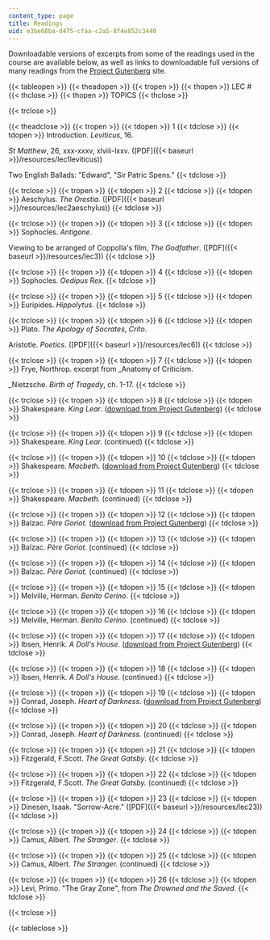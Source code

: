 ```yaml
---
content_type: page
title: Readings
uid: e3be68ba-d475-cfaa-c2a5-8f4e852c3440
---
```


Downloadable versions of excerpts from some of the readings used in the course are available below, as well as links to downloadable full versions of many readings from the [Project Gutenberg](http://www.gutenbergnews.org/) site.

{{< tableopen >}}
{{< theadopen >}}
{{< tropen >}}
{{< thopen >}}
LEC #
{{< thclose >}}
{{< thopen >}}
TOPICS
{{< thclose >}}

{{< trclose >}}

{{< theadclose >}}
{{< tropen >}}
{{< tdopen >}}
1
{{< tdclose >}}
{{< tdopen >}}
Introduction. _Leviticus_, 16.  
  
_St Matthew_, 26, xxx-xxxv, xlviii-lxxv. ([PDF]({{< baseurl >}}/resources/lec1leviticus))  
  
Two English Ballads: "Edward", "Sir Patric Spens."
{{< tdclose >}}

{{< trclose >}}
{{< tropen >}}
{{< tdopen >}}
2
{{< tdclose >}}
{{< tdopen >}}
Aeschylus. _The Orestia._ ([PDF]({{< baseurl >}}/resources/lec2aeschylus))
{{< tdclose >}}

{{< trclose >}}
{{< tropen >}}
{{< tdopen >}}
3
{{< tdclose >}}
{{< tdopen >}}
Sophocles. _Antigone_.  
  
Viewing to be arranged of Coppolla's film, _The Godfather_. ([PDF]({{< baseurl >}}/resources/lec3))
{{< tdclose >}}

{{< trclose >}}
{{< tropen >}}
{{< tdopen >}}
4
{{< tdclose >}}
{{< tdopen >}}
Sophocles. _Oedipus Rex_.
{{< tdclose >}}

{{< trclose >}}
{{< tropen >}}
{{< tdopen >}}
5
{{< tdclose >}}
{{< tdopen >}}
Euripides. _Hippolytus_.
{{< tdclose >}}

{{< trclose >}}
{{< tropen >}}
{{< tdopen >}}
6
{{< tdclose >}}
{{< tdopen >}}
Plato. _The Apology of Socrates_, _Crito_.  
  
Aristotle. _Poetics_. ([PDF]({{< baseurl >}}/resources/lec6))
{{< tdclose >}}

{{< trclose >}}
{{< tropen >}}
{{< tdopen >}}
7
{{< tdclose >}}
{{< tdopen >}}
Frye, Northrop. excerpt from _Anatomy of Criticism.  
  
_Nietzsche. _Birth of Tragedy_, ch. 1-17.
{{< tdclose >}}

{{< trclose >}}
{{< tropen >}}
{{< tdopen >}}
8
{{< tdclose >}}
{{< tdopen >}}
Shakespeare. _King Lear_. ([download from Project Gutenberg](http://www.gutenberg.org/etext/2266))
{{< tdclose >}}

{{< trclose >}}
{{< tropen >}}
{{< tdopen >}}
9
{{< tdclose >}}
{{< tdopen >}}
Shakespeare. _King Lear._ (continued)
{{< tdclose >}}

{{< trclose >}}
{{< tropen >}}
{{< tdopen >}}
10
{{< tdclose >}}
{{< tdopen >}}
Shakespeare. _Macbeth_. ([download from Project Gutenberg](http://www.gutenberg.org/etext/2264))
{{< tdclose >}}

{{< trclose >}}
{{< tropen >}}
{{< tdopen >}}
11
{{< tdclose >}}
{{< tdopen >}}
Shakespeare. _Macbeth._ (continued)
{{< tdclose >}}

{{< trclose >}}
{{< tropen >}}
{{< tdopen >}}
12
{{< tdclose >}}
{{< tdopen >}}
Balzac. _Père Goriot_. ([download from Project Gutenberg](http://www.gutenberg.org/etext/1237))
{{< tdclose >}}

{{< trclose >}}
{{< tropen >}}
{{< tdopen >}}
13
{{< tdclose >}}
{{< tdopen >}}
Balzac. _Père Goriot._ (continued)
{{< tdclose >}}

{{< trclose >}}
{{< tropen >}}
{{< tdopen >}}
14
{{< tdclose >}}
{{< tdopen >}}
Balzac. _Père Goriot._ (continued)
{{< tdclose >}}

{{< trclose >}}
{{< tropen >}}
{{< tdopen >}}
15
{{< tdclose >}}
{{< tdopen >}}
Melville, Herman. _Benito Cerino_.
{{< tdclose >}}

{{< trclose >}}
{{< tropen >}}
{{< tdopen >}}
16
{{< tdclose >}}
{{< tdopen >}}
Melville, Herman. _Benito Cerino._ (continued)
{{< tdclose >}}

{{< trclose >}}
{{< tropen >}}
{{< tdopen >}}
17
{{< tdclose >}}
{{< tdopen >}}
Ibsen, Henrik. _A Doll's House_. ([download from Project Gutenberg](http://www.gutenberg.org/etext/2542))
{{< tdclose >}}

{{< trclose >}}
{{< tropen >}}
{{< tdopen >}}
18
{{< tdclose >}}
{{< tdopen >}}
Ibsen, Henrik. _A Doll's House._ (continued.)
{{< tdclose >}}

{{< trclose >}}
{{< tropen >}}
{{< tdopen >}}
19
{{< tdclose >}}
{{< tdopen >}}
Conrad, Joseph. _Heart of Darkness_. ([download from Project Gutenberg](http://www.gutenberg.org/etext/526))
{{< tdclose >}}

{{< trclose >}}
{{< tropen >}}
{{< tdopen >}}
20
{{< tdclose >}}
{{< tdopen >}}
Conrad, Joseph. _Heart of Darkness._ (continued)
{{< tdclose >}}

{{< trclose >}}
{{< tropen >}}
{{< tdopen >}}
21
{{< tdclose >}}
{{< tdopen >}}
Fitzgerald, F.Scott. _The Great Gatsby_.
{{< tdclose >}}

{{< trclose >}}
{{< tropen >}}
{{< tdopen >}}
22
{{< tdclose >}}
{{< tdopen >}}
Fitzgerald, F.Scott. _The Great Gatsby._ (continued)
{{< tdclose >}}

{{< trclose >}}
{{< tropen >}}
{{< tdopen >}}
23
{{< tdclose >}}
{{< tdopen >}}
Dinesen, Isaak. "Sorrow-Acre." ([PDF]({{< baseurl >}}/resources/lec23))
{{< tdclose >}}

{{< trclose >}}
{{< tropen >}}
{{< tdopen >}}
24
{{< tdclose >}}
{{< tdopen >}}
Camus, Albert. _The Stranger_.
{{< tdclose >}}

{{< trclose >}}
{{< tropen >}}
{{< tdopen >}}
25
{{< tdclose >}}
{{< tdopen >}}
Camus, Albert. _The Stranger._ (continued)
{{< tdclose >}}

{{< trclose >}}
{{< tropen >}}
{{< tdopen >}}
26
{{< tdclose >}}
{{< tdopen >}}
Levi, Primo. "The Gray Zone", from _The Drowned and the Saved_.
{{< tdclose >}}

{{< trclose >}}

{{< tableclose >}}